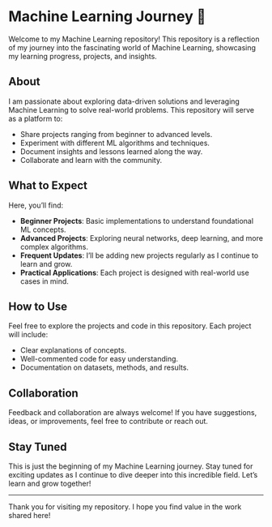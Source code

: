 # Machine Learning Journey 🚀

Welcome to my Machine Learning repository! This repository is a reflection of my journey into the fascinating world of Machine Learning, showcasing my learning progress, projects, and insights.

## About

I am passionate about exploring data-driven solutions and leveraging Machine Learning to solve real-world problems. This repository will serve as a platform to:

- Share projects ranging from beginner to advanced levels.
- Experiment with different ML algorithms and techniques.
- Document insights and lessons learned along the way.
- Collaborate and learn with the community.

## What to Expect

Here, you’ll find:

- **Beginner Projects**: Basic implementations to understand foundational ML concepts.
- **Advanced Projects**: Exploring neural networks, deep learning, and more complex algorithms.
- **Frequent Updates**: I’ll be adding new projects regularly as I continue to learn and grow.
- **Practical Applications**: Each project is designed with real-world use cases in mind.

## How to Use

Feel free to explore the projects and code in this repository. Each project will include:

- Clear explanations of concepts.
- Well-commented code for easy understanding.
- Documentation on datasets, methods, and results.

## Collaboration

Feedback and collaboration are always welcome! If you have suggestions, ideas, or improvements, feel free to contribute or reach out.

## Stay Tuned

This is just the beginning of my Machine Learning journey. Stay tuned for exciting updates as I continue to dive deeper into this incredible field. Let’s learn and grow together!

---

Thank you for visiting my repository. I hope you find value in the work shared here!

